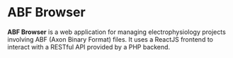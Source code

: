 # ABF Browser

**ABF Browser** is a web application for managing electrophysiology projects involving ABF (Axon Binary Format) files. It uses a ReactJS frontend to interact with a RESTful API provided by a PHP backend.